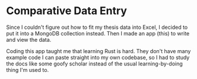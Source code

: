 # Comparative Data Entry

Since I couldn't figure out how to fit my thesis data into Excel, I decided to put it into a MongoDB collection instead. Then I made an app (this) to write and view the data.

Coding this app taught me that learning Rust is hard. They don't have many example code I can paste straight into my own codebase, so I had to study the docs like some goofy scholar instead of the usual learning-by-doing thing I'm used to.